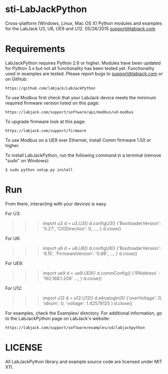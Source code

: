 # sti-LabJackPython

Cross-platform (Windows, Linux, Mac OS X) Python modules and
examples for the LabJack U3, U6, UE9 and U12.
05/26/2015
support@labjack.com

# Requirements

LabJackPython requires Python 2.6 or higher. Modules have been updated for
Python 3.x but not all functionality has been tested yet. Functionality used in
examples are tested. Please report bugs to support@labjack.com or on GitHub:

    https://github.com/labjack/LabJackPython

To use Modbus first check that your LabJack device meets the minimum required
firmware version listed on this page:

    https://labjack.com/support/software/api/modbus/ud-modbus

To upgrade firmware look at this page:

    https://labjack.com/support/firmware

To use Modbus on a UE9 over Ethernet, install Comm firmware 1.50 or higher.

To install LabJackPython, run the following command in a terminal (remove "sudo"
on Windows):

    $ sudo python setup.py install

# Run

From there, interacting with your devices is easy.

For U3:
>>> import u3
>>> d = u3.U3()
>>> d.configU3()
{'BootloaderVersion': '0.27',
 'CIODirection': 0,
 ...,
}
>>> d.close()

For U6:
>>> import u6
>>> d = u6.U6()
>>> d.configU6()
{'BootloaderVersion': '6.15',
 'FirmwareVersion': '0.88',
 ...,
}
>>> d.close()

For UE9:
>>> import ue9
>>> d = ue9.UE9()
>>> d.commConfig()
{'IPAddress' : '192.168.1.209'
 ...,
}
>>> d.close()

For U12:
>>> import u12
>>> d = u12.U12()
>>> d.eAnalogIn(0)
{'overVoltage': 0,
 'idnum': 0,
 'voltage': 1.42578125
}
>>> d.close()

For examples, check the Examples/ directory. For additional information, go to
the LabJackPython page on LabJack's website:

    https://labjack.com/support/software/examples/ud/labjackpython


# LICENSE

All LabJackPython library and example source code are licensed under MIT X11.

